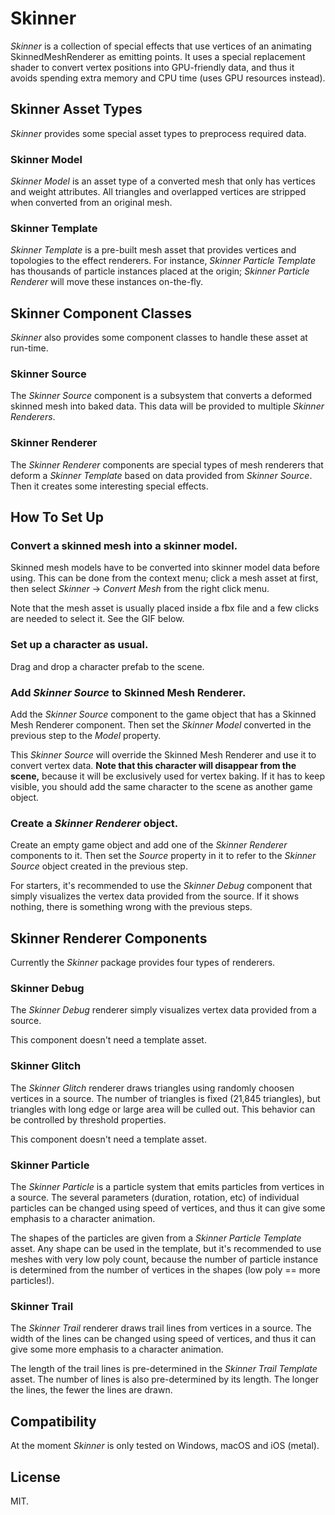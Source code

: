 Skinner
=======

*Skinner* is a collection of special effects that use vertices of an animating
SkinnedMeshRenderer as emitting points. It uses a special replacement shader to
convert vertex positions into GPU-friendly data, and thus it avoids spending
extra memory and CPU time (uses GPU resources instead).

Skinner Asset Types
-------------------

*Skinner* provides some special asset types to preprocess required data.

### Skinner Model

*Skinner Model* is an asset type of a converted mesh that only has vertices and
weight attributes. All triangles and overlapped vertices are stripped when
converted from an original mesh.

### Skinner Template

*Skinner Template* is a pre-built mesh asset that provides vertices and
topologies to the effect renderers. For instance, *Skinner Particle Template*
has thousands of particle instances placed at the origin; *Skinner Particle
Renderer* will move these instances on-the-fly.

Skinner Component Classes
-------------------------

*Skinner* also provides some component classes to handle these asset at
run-time.

### Skinner Source

The *Skinner Source* component is a subsystem that converts a deformed skinned
mesh into baked data. This data will be provided to multiple *Skinner
Renderers*.

### Skinner Renderer

The *Skinner Renderer* components are special types of mesh renderers that
deform a *Skinner Template* based on data provided from *Skinner Source*. Then
it creates some interesting special effects.

How To Set Up
-------------

### Convert a skinned mesh into a skinner model.

Skinned mesh models have to be converted into skinner model data before using.
This can be done from the context menu; click a mesh asset at first, then
select *Skinner* -> *Convert Mesh* from the right click menu.

Note that the mesh asset is usually placed inside a fbx file and a few clicks
are needed to select it. See the GIF below.

### Set up a character as usual.

Drag and drop a character prefab to the scene.

### Add *Skinner Source* to Skinned Mesh Renderer.

Add the *Skinner Source* component to the game object that has a Skinned Mesh
Renderer component. Then set the *Skinner Model* converted in the previous step
to the *Model* property.  

This *Skinner Source* will override the Skinned Mesh Renderer and use it to
convert vertex data. **Note that this character will disappear from the scene,**
because it will be exclusively used for vertex baking. If it has to keep
visible, you should add the same character to the scene as another game object.

### Create a *Skinner Renderer* object.

Create an empty game object and add one of the *Skinner Renderer* components to
it. Then set the *Source* property in it to refer to the *Skinner Source* object
created in the previous step.

For starters, it's recommended to use the *Skinner Debug* component that simply
visualizes the vertex data provided from the source. If it shows nothing, there
is something wrong with the previous steps.

Skinner Renderer Components
---------------------------

Currently the *Skinner* package provides four types of renderers.

### Skinner Debug

The *Skinner Debug* renderer simply visualizes vertex data provided from a
source.

This component doesn't need a template asset.

### Skinner Glitch

The *Skinner Glitch* renderer draws triangles using randomly choosen vertices
in a source. The number of triangles is fixed (21,845 triangles), but triangles
with long edge or large area will be culled out. This behavior can be controlled
by threshold properties.

This component doesn't need a template asset.

### Skinner Particle

The *Skinner Particle* is a particle system that emits particles from vertices
in a source. The several parameters (duration, rotation, etc) of individual
particles can be changed using speed of vertices, and thus it can give some
emphasis to a character animation.

The shapes of the particles are given from a *Skinner Particle Template* asset.
Any shape can be used in the template, but it's recommended to use meshes with
very low poly count, because the number of particle instance is determined
from the number of vertices in the shapes (low poly == more particles!). 

### Skinner Trail

The *Skinner Trail* renderer draws trail lines from vertices in a source. The
width of the lines can be changed using speed of vertices, and thus it can give
some more emphasis to a character animation.

The length of the trail lines is pre-determined in the *Skinner Trail Template*
asset. The number of lines is also pre-determined by its length. The longer the
lines, the fewer the lines are drawn.

Compatibility
-------------

At the moment *Skinner* is only tested on Windows, macOS and iOS (metal).

License
-------

MIT.

[//]: # (9012345678901234567890123456789012345678901234567890123456789012345678)
